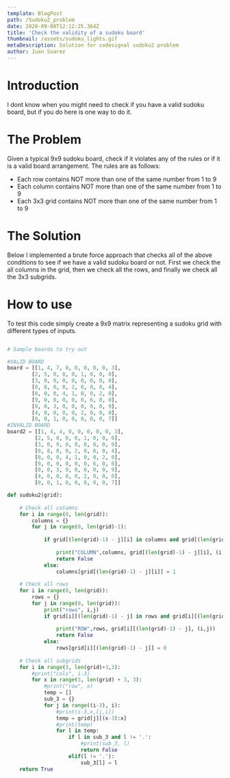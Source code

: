 ```yaml
---
template: BlogPost
path: /Sudoku2_problem 
date: 2020-09-08T12:12:25.364Z
title: 'Check the validity of a sudoku board'
thumbnail: /assets/sudoku_lights.gif
metaDescription: Solution for codesignal sudoku2 problem 
author: Juan Suarez
---
```


# Introduction

I dont know when you might need to check if you have a valid sudoku board, but if you do here is one way to do it. 

# The Problem

Given a typical 9x9 sudoku board, check if it violates any of the rules or if it is a valid board arrangement. The rules are as follows: 

- Each row contains NOT more than one of the same number from 1 to 9
- Each column contains NOT more than one of the same number from 1 to 9
- Each 3x3 grid contains NOT more than one of the same number from 1 to 9

# The Solution

Below I implemented a brute force approach that checks all of the above conditions to see if we have a valid sudoku board or not. First we check the all columns in the grid, then we check all the rows, and finally we check all the 3x3 subgrids. 


# How to use 

To test this code simply create a 9x9 matrix representing a sudoku grid with different types of inputs. 


```python

# Sample boards to try out 

#VALID BOARD
board = [[1, 4, 7, 0, 0, 0, 0, 0, 3],
        [2, 5, 0, 0, 0, 1, 0, 0, 0],
        [3, 0, 9, 0, 0, 0, 0, 0, 0],
        [0, 8, 0, 0, 2, 0, 0, 0, 4],
        [0, 0, 0, 4, 1, 0, 0, 2, 0],
        [9, 0, 0, 0, 0, 0, 6, 0, 0],
        [0, 0, 3, 0, 0, 0, 0, 0, 9],
        [4, 0, 0, 0, 0, 2, 0, 0, 0],
        [0, 0, 1, 0, 0, 8, 0, 0, 7]]
#INVALID BOARD 
board2 = [[1, 4, 4, 0, 0, 0, 0, 0, 3],
         [2, 5, 0, 0, 0, 1, 0, 0, 0],
         [3, 0, 9, 0, 0, 0, 0, 0, 0],
         [0, 8, 0, 0, 2, 0, 0, 0, 4],
         [0, 0, 0, 4, 1, 0, 0, 2, 0],
         [9, 0, 0, 0, 0, 0, 6, 0, 0],
         [0, 0, 3, 0, 0, 0, 0, 0, 9],
         [4, 0, 0, 0, 0, 2, 0, 0, 0],
         [0, 0, 1, 0, 0, 8, 0, 0, 7]]

def sudoku2(grid):
    
    # Check all columns 
    for i in range(0, len(grid)):
        columns = {}
        for j in range(0, len(grid)-1):
            
            if grid[(len(grid)-1) - j][i] in columns and grid[(len(grid)-1) - j][i] != '.':
                
                print("COLUMN",columns, grid[(len(grid)-1) - j][i], (i,j))
                return False 
            else:
                columns[grid[(len(grid)-1) - j][i]] = 1
            
    # Check all rows 
    for i in range(0, len(grid)):
        rows = {}
        for j in range(0, len(grid)):
            print("rows", i,j)
            if grid[i][(len(grid)-1) - j] in rows and grid[i][(len(grid)-1) - j] != '.':
                
                print("ROW",rows, grid[i][(len(grid)-1) - j], (i,j))
                return False 
            else:
                rows[grid[i][(len(grid)-1) - j]] = 0
                
    # Check all subgrids 
    for i in range(3, len(grid)+3,3):
        #print("cols", i-3)
        for x in range(3, len(grid) + 3, 3):
            #print("row", x)
            temp = []
            sub_3 = {}
            for j in range((i-3), i):
                #print(i-3,x,[j,i])
                temp = grid[j][(x-3):x]
                #print(temp)
                for l in temp:
                    if l in sub_3 and l != '.':
                        #print(sub_3, l)
                        return False
                    elif(l != '.'):
                        sub_3[l] = l
    return True    
```